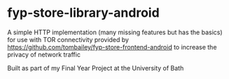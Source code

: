 # fyp-store-library-android

A simple HTTP implementation (many missing features but has the basics) for use with TOR connectivity provided by https://github.com/tombailey/fyp-store-frontend-android to increase the privacy of network traffic

Built as part of my Final Year Project at the University of Bath
